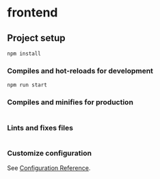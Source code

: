 # frontend

## Project setup
```
npm install
```

### Compiles and hot-reloads for development
```
npm run start
```

### Compiles and minifies for production
```

```

### Lints and fixes files
```

```

### Customize configuration
See [Configuration Reference](https://cli.vuejs.org/config/).
